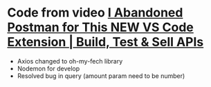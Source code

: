 # Code from video [I Abandoned Postman for This NEW VS Code Extension | Build, Test & Sell APIs](https://www.youtube.com/watch?v=MTrj3tNf9jA)

- Axios changed to oh-my-fech library
- Nodemon for develop
- Resolved bug in query (amount param need to be number)
